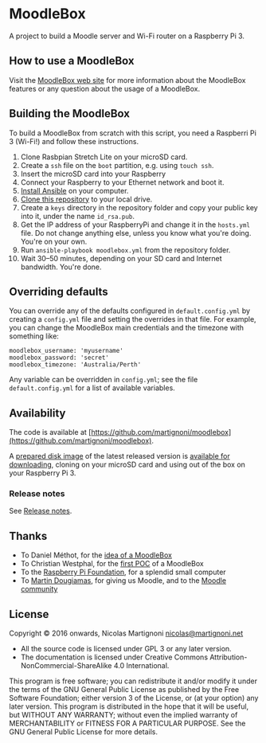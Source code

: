 # MoodleBox

A project to build a Moodle server and Wi-Fi router on a Raspberry Pi 3.

## How to use a MoodleBox

Visit the [MoodleBox web site](https://moodlebox.net) for more information about the MoodleBox features or any question about the usage of a MoodleBox.

## Building the MoodleBox

To build a MoodleBox from scratch with this script, you need a Raspberri Pi 3 (Wi-Fi!) and follow these instructions.

1. Clone Rasbpian Stretch Lite on your microSD card.
1. Create a `ssh` file on the `boot` partition, e.g. using `touch ssh`.
1. Insert the microSD card into your Raspberry
1. Connect your Raspberry to your Ethernet network and boot it.
1. [Install Ansible](http://docs.ansible.com/intro_installation.html) on your computer.
1. [Clone this repository](https://github.com/martignoni/moodlebox.git) to your local drive.
1. Create a `keys` directory in the repository folder and copy your public key into it, under the name `id_rsa.pub`.
1. Get the IP address of your RaspberryPi and change it in the `hosts.yml` file. Do not change anything else, unless you know what you're doing. You're on your own.
1. Run `ansible-playbook moodlebox.yml` from the repository folder.
1. Wait 30–50 minutes, depending on your SD card and Internet bandwidth. You're done.

## Overriding defaults

You can override any of the defaults configured in `default.config.yml` by creating a `config.yml` file and setting the overrides in that file. For example, you can change the MoodleBox main credentials and the timezone with something like:

    moodlebox_username: 'myusername'
    moodlebox_password: 'secret'
    moodlebox_timezone: 'Australia/Perth'

Any variable can be overridden in `config.yml`; see the file `default.config.yml` for a list of available variables.

## Availability

The code is available at [https://github.com/martignoni/moodlebox](https://github.com/martignoni/moodlebox).

A [prepared disk image](https://moodlebox.net/en/dl) of the latest released version is [available for downloading](htts://moodlebox.net/en/dl), cloning on your microSD card and using out of the box on your Raspberry Pi 3.

### Release notes

See [Release notes](https://github.com/martignoni/moodlebox/blob/master/CHANGELOG.md).

## Thanks

- To Daniel Méthot, for the [idea of a MoodleBox](https://moodle.org/mod/forum/discuss.php?d=278493)
- To Christian Westphal, for the [first POC](https://moodle.org/mod/forum/discuss.php?d=331170) of a MoodleBox
- To the [Raspberry Pi Foundation](https://www.raspberrypi.org/), for a splendid small computer
- To [Martin Dougiamas](https://en.wikipedia.org/wiki/Martin_Dougiamas), for giving us Moodle, and to the [Moodle community](https://moodle.org/)

## License

Copyright © 2016 onwards, Nicolas Martignoni <nicolas@martignoni.net>

- All the source code is licensed under GPL 3 or any later version.
- The documentation is licensed under Creative Commons Attribution-NonCommercial-ShareAlike 4.0 International.

This program is free software; you can redistribute it and/or modify it under the terms of the GNU General Public License as published by the Free Software Foundation; either version 3 of the License, or (at your option) any later version. This program is distributed in the hope that it will be useful, but WITHOUT ANY WARRANTY; without even the implied warranty of MERCHANTABILITY or FITNESS FOR A PARTICULAR PURPOSE. See the GNU General Public License for more details.
